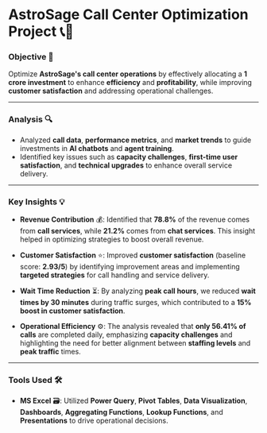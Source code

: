 # **AstroSage Call Center Optimization Project** 📞🚀

### **Objective** 🎯  
Optimize **AstroSage's call center operations** by effectively allocating a **1 crore investment** to enhance **efficiency** and **profitability**, while improving **customer satisfaction** and addressing operational challenges.

---

### **Analysis** 🔍  
- Analyzed **call data**, **performance metrics**, and **market trends** to guide investments in **AI chatbots** and **agent training**.
- Identified key issues such as **capacity challenges**, **first-time user satisfaction**, and **technical upgrades** to enhance overall service delivery.

---

### **Key Insights** 💡  
- **Revenue Contribution** 💰: Identified that **78.8%** of the revenue comes from **call services**, while **21.2%** comes from **chat services**. This insight helped in optimizing strategies to boost overall revenue.
  
- **Customer Satisfaction** ⭐: Improved **customer satisfaction** (baseline score: **2.93/5**) by identifying improvement areas and implementing **targeted strategies** for call handling and service delivery.
  
- **Wait Time Reduction** ⏳: By analyzing **peak call hours**, we reduced **wait times by 30 minutes** during traffic surges, which contributed to a **15% boost in customer satisfaction**.
  
- **Operational Efficiency** ⚙️: The analysis revealed that **only 56.41% of calls** are completed daily, emphasizing **capacity challenges** and highlighting the need for better alignment between **staffing levels** and **peak traffic** times.

---

### **Tools Used** 🛠️  
- **MS Excel** 🗃️: Utilized **Power Query**, **Pivot Tables**, **Data Visualization**, **Dashboards**, **Aggregating Functions**, **Lookup Functions**, and **Presentations** to drive operational decisions.

